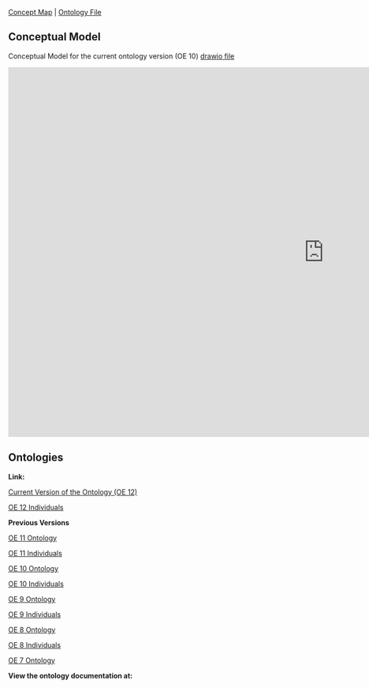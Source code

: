 [Concept Map](#conceptual-model) | [Ontology File](course-recommender.rdf)

## Conceptual Model

Conceptual Model for the current ontology version (OE 10) [drawio file](https://drive.google.com/file/d/1b3JVHcvj6Lowty8aPcan0jGcSv3qkH0Z/view?usp=sharing)

<iframe src="https://docs.google.com/presentation/d/e/2PACX-1vSnyuWfPtSg0GoByhGMccMULY6I1_vI-sl9yGztWO7PHM4QHBdPM814z15Q1jelpA/embed?start=false&loop=false&delayms=3000" frameborder="0" width="1280" height="749" allowfullscreen="true" mozallowfullscreen="true" webkitallowfullscreen="true"></iframe>

## Ontologies

**Link:**

[Current Version of the Ontology (OE 12)](https://raw.githubusercontent.com/tetherless-world/ontology-engineering/course-recommender/oe2020/course-recommender/course-recommender.rdf)

[OE 12 Individuals](https://raw.githubusercontent.com/tetherless-world/ontology-engineering/course-recommender/oe2020/course-recommender/course-recommender-individuals.rdf)

**Previous Versions**

[OE 11 Ontology](https://drive.google.com/file/d/1v2Nf-dslzcYm01R3ZRdKT2_VmGxpKw8R/view?usp=sharing)

[OE 11 Individuals](https://drive.google.com/file/d/1e7EfA2jqqXoKt09bdIyuSpJDEutZpphw/view?usp=sharing)

[OE 10 Ontology](https://drive.google.com/file/d/1Z7OmLrPrenLtqMe2cgdFLSb2sAny2fje/view?usp=sharing)

[OE 10 Individuals](https://drive.google.com/file/d/1jzigNNVkpA3yAjks9FpoYFqoPWrHXdS8/view?usp=sharing)

[OE 9 Ontology](https://drive.google.com/file/d/1verhdTvaZH14al4VWKdWQ2QXlu_wuWxd/view?usp=sharing)

[OE 9 Individuals](https://drive.google.com/file/d/1FyM0HyfL2gX5EFISvuk4AhkvFRoopKsG/view?usp=sharing)

[OE 8 Ontology](https://drive.google.com/file/d/1v9KZwQ4AZDXTUz2iHKb_jwY-ValCyj1g/view?usp=sharing)

[OE 8 Individuals](https://drive.google.com/file/d/17cGa9se5tNKEGQONhoDQR0vvtq-w-c75/view?usp=sharing)

[OE 7 Ontology](https://drive.google.com/file/d/1ARmCyA8xjANjzTvHzqkahsWC4y-itHmT/view?usp=sharing)

**View the ontology documentation at:**
